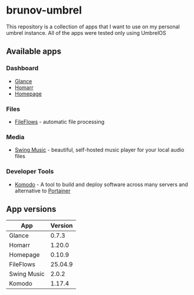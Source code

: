 # brunov-umbrel

This repository is a collection of apps that I want to use on my personal umbrel instance. All of the apps were tested only using UmbrelOS

## Available apps

### Dashboard
- [Glance](https://github.com/glanceapp/glance)
- [Homarr](https://homarr.dev)
- [Homepage](https://gethomepage.dev)

### Files
- [FileFlows](https://fileflows.com) - automatic file processing

### Media
- [Swing Music](https://github.com/swingmx/swingmusic) - beautiful, self-hosted music player for your local audio files

### Developer Tools
- [Komodo](https://github.com/moghtech/komodo) - A tool to build and deploy software across many servers and alternative to [Portainer](https://github.com/portainer/portainer)

## App versions
| App         | Version |
|-------------|---------|
| Glance      | 0.7.3   |
| Homarr      | 1.20.0  |
| Homepage    | 0.10.9  |
| FileFlows   | 25.04.9 |
| Swing Music | 2.0.2   |
| Komodo      | 1.17.4  |
